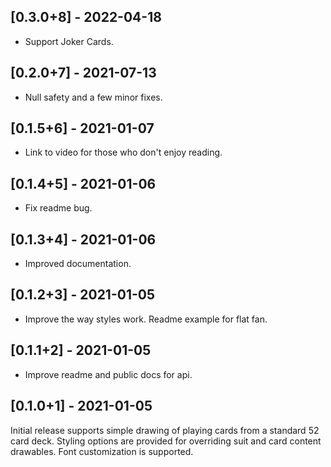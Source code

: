 ## [0.3.0+8] - 2022-04-18

- Support Joker Cards.

## [0.2.0+7] - 2021-07-13

- Null safety and a few minor fixes.

## [0.1.5+6] - 2021-01-07

- Link to video for those who don't enjoy reading.

## [0.1.4+5] - 2021-01-06

- Fix readme bug.

## [0.1.3+4] - 2021-01-06

- Improved documentation.

## [0.1.2+3] - 2021-01-05

- Improve the way styles work. Readme example for flat fan.

## [0.1.1+2] - 2021-01-05

- Improve readme and public docs for api.

## [0.1.0+1] - 2021-01-05

Initial release supports simple drawing of playing cards from a standard 52 card deck. Styling options are provided for overriding suit and card content drawables. Font customization is supported.
